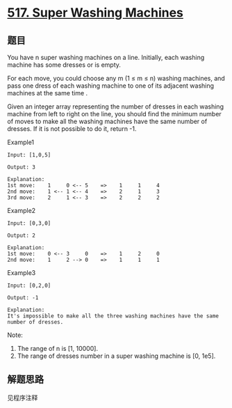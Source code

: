 # [517. Super Washing Machines](https://leetcode-cn.com/problems/super-washing-machines/)

## 题目

You have n super washing machines on a line. Initially, each washing machine has some dresses or is empty.

For each move, you could choose any m (1 ≤ m ≤ n) washing machines, and pass one dress of each washing machine to one of its adjacent washing machines  at the same time .

Given an integer array representing the number of dresses in each washing machine from left to right on the line, you should find the minimum number of moves to make all the washing machines have the same number of dresses. If it is not possible to do it, return -1.

Example1

```text
Input: [1,0,5]

Output: 3

Explanation:
1st move:    1     0 <-- 5    =>    1     1     4
2nd move:    1 <-- 1 <-- 4    =>    2     1     3
3rd move:    2     1 <-- 3    =>    2     2     2
```

Example2

```text
Input: [0,3,0]

Output: 2

Explanation:
1st move:    0 <-- 3     0    =>    1     2     0
2nd move:    1     2 --> 0    =>    1     1     1
```

Example3

```text
Input: [0,2,0]

Output: -1

Explanation:
It's impossible to make all the three washing machines have the same number of dresses.
```

Note:

1. The range of n is [1, 10000].
1. The range of dresses number in a super washing machine is [0, 1e5].

## 解题思路

见程序注释
